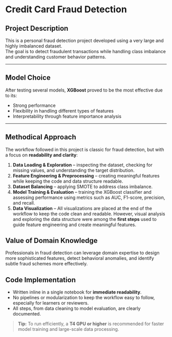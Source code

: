 # Credit Card Fraud Detection

## Project Description
This is a personal fraud detection project developed using a very large and highly imbalanced dataset.  
The goal is to detect fraudulent transactions while handling class imbalance and understanding customer behavior patterns.

---

## Model Choice
After testing several models, **XGBoost** proved to be the most effective due to its:
- Strong performance  
- Flexibility in handling different types of features  
- Interpretability through feature importance analysis  

---

## Methodical Approach
The workflow followed in this project is classic for fraud detection, but with a focus on **readability and clarity**:

1. **Data Loading & Exploration** – inspecting the dataset, checking for missing values, and understanding the target distribution.  
2. **Feature Engineering & Preprocessing** – creating meaningful features while keeping the code and data structure readable.  
3. **Dataset Balancing** – applying SMOTE to address class imbalance.  
4. **Model Training & Evaluation** – training the XGBoost classifier and assessing performance using metrics such as AUC, F1-score, precision, and recall.  
5. **Data Visualization** – All visualizations are placed at the end of the workflow to keep the code clean and readable. However, visual analysis and exploring the data structure were among the **first steps** used to guide feature engineering and create meaningful features.


## Value of Domain Knowledge
Professionals in fraud detection can leverage domain expertise to design more sophisticated features, detect behavioral anomalies, and identify subtle fraud schemes more effectively.

## Code Implementation
- Written inline in a single notebook for **immediate readability**.  
- No pipelines or modularization to keep the workflow easy to follow, especially for learners or reviewers.  
- All steps, from data cleaning to model evaluation, are clearly documented.  

> **Tip:** To run efficiently, a **T4 GPU or higher** is recommended for faster model training and large-scale data processing.
